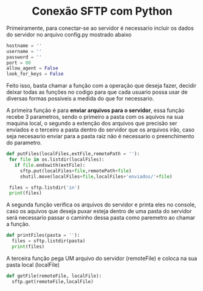 <h1 align="center">Conexão SFTP com Python</h1>

Primeiramente, para conectar-se ao servidor é necessario incluir os dados do servidor no arquivo config.py mostrado abaixo

```Python
hostname = ''
username = ''
password = ''
port = 00
allow_agent = False
look_for_keys = False
```

Feito isso, basta chamar a função com a operação que deseja fazer, decidir deixar todas as funções no codigo para que cada usuario possa usar de diversas formas possiveis a medida do que for necessario.

A primeira função é para <strong>enviar arquivos para o servidor</strong>, essa função recebe 3 parametros, sendo o primeiro a pasta com os aquivos na sua maquina local, o segundo a extenção dos arquivos que precisão ser enviados e o terceiro a pasta dentro do servidor que os arquivos irão, caso seja necesasrio enviar para a pasta raiz não é necessario o preenchimento do parametro.

```Python
def putFiles(localFiles,extFile,remotePath = ''):
 for file in os.listdir(localFiles): 
   if file.endswith(extFile): 
     sftp.put(localFiles+file,remotePath+file)
     shutil.move(localFiles+file,localFiles+'enviados/'+file)

 files = sftp.listdir('in')
 print(files)
```

A segunda função verifica os arquivos do servidor e printa eles no console, caso os aquivos que deseja puxar esteja dentro de uma pasta do servidor será necessario passar o caminho dessa pasta como paremetro ao chamar a função.

```Python
def printFiles(pasta = ''):
  files = sftp.listdir(pasta)
  print(files)
```

A terceira função pega UM arquivo do servidor (remoteFile) e coloca na sua pasta local (localFile)

```Python
def getFile(remoteFile, localFile):
  sftp.get(remoteFile,localFile)
```
